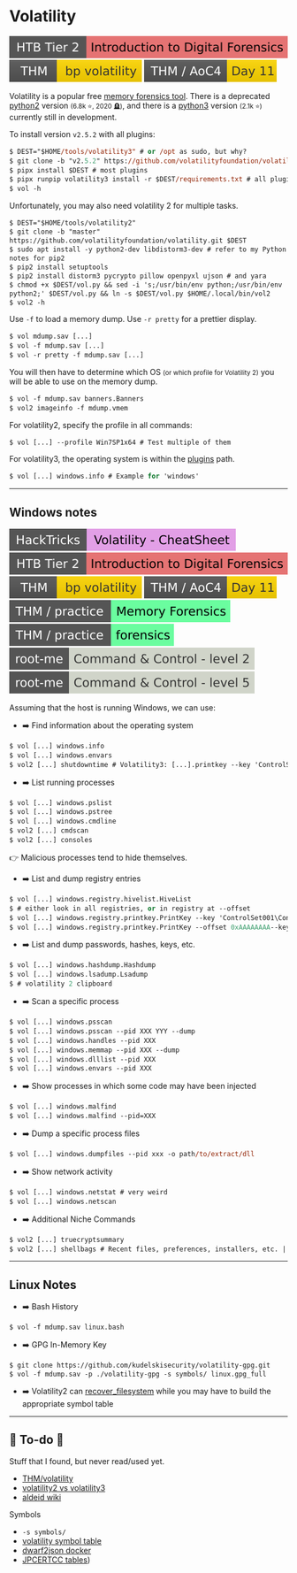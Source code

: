 # Volatility

[![introduction_to_digital_forensics](../../../_badges/htb/introduction_to_digital_forensics.svg)](https://academy.hackthebox.com/course/preview/introduction-to-digital-forensics)
[![bpvolatility](../../../_badges/thm/bpvolatility.svg)](https://tryhackme.com/room/bpvolatility)
[![adventofcyber4](../../../_badges/thm/adventofcyber4/day11.svg)](https://tryhackme.com/room/adventofcyber4)

<div class="row row-cols-lg-2"><div>

Volatility is a popular free [memory forensics tool](/cybersecurity/blue-team/topics/forensics.md). There is a deprecated [python2](https://github.com/volatilityfoundation/volatility) version <small>(6.8k ⭐, 2020 🪦)</small>, and there is a [python3](https://github.com/volatilityfoundation/volatility3) version <small>(2.1k ⭐)</small> currently still in development.

To install version `v2.5.2` with all plugins:

```ps
$ DEST="$HOME/tools/volatility3" # or /opt as sudo, but why?
$ git clone -b "v2.5.2" https://github.com/volatilityfoundation/volatility3.git $DEST
$ pipx install $DEST # most plugins
$ pipx runpip volatility3 install -r $DEST/requirements.txt # all plugins
$ vol -h
```

Unfortunately, you may also need volatility 2 for multiple tasks.

```shell!
$ DEST="$HOME/tools/volatility2"
$ git clone -b "master" https://github.com/volatilityfoundation/volatility.git $DEST
$ sudo apt install -y python2-dev libdistorm3-dev # refer to my Python notes for pip2
$ pip2 install setuptools
$ pip2 install distorm3 pycrypto pillow openpyxl ujson # and yara
$ chmod +x $DEST/vol.py && sed -i 's;/usr/bin/env python;/usr/bin/env python2;' $DEST/vol.py && ln -s $DEST/vol.py $HOME/.local/bin/vol2
$ vol2 -h
```
</div><div>

Use `-f` to load a memory dump. Use `-r pretty` for a prettier display.

```ps
$ vol mdump.sav [...]
$ vol -f mdump.sav [...]
$ vol -r pretty -f mdump.sav [...]
```

You will then have to determine which OS <small>(or which profile for Volatility 2)</small> you will be able to use on the memory dump.

```ps
$ vol -f mdump.sav banners.Banners
$ vol2 imageinfo -f mdump.vmem
```

For volatility2, specify the profile in all commands:

```ps
$ vol [...] --profile Win7SP1x64 # Test multiple of them
```

For volatility3, the operating system is within the [plugins](https://volatility3.readthedocs.io/en/latest/volatility3.plugins.html) path.

```ps
$ vol [...] windows.info # Example for 'windows'
```
</div></div>

<hr class="sep-both">

## Windows notes

[![volatility_cheatsheet](../../../_badges/hacktricks/generic_methodologies_and_resources/basic_forensic_methodology/memory_dump_analysis/volatility_cheatsheet.svg)](https://book.hacktricks.xyz/generic-methodologies-and-resources/basic-forensic-methodology/memory-dump-analysis/volatility-cheatsheet)
[![introduction_to_digital_forensics](../../../_badges/htb/introduction_to_digital_forensics.svg)](https://academy.hackthebox.com/course/preview/introduction-to-digital-forensics)
[![bpvolatility](../../../_badges/thm/bpvolatility.svg)](https://tryhackme.com/room/bpvolatility)
[![adventofcyber4](../../../_badges/thm/adventofcyber4/day11.svg)](https://tryhackme.com/room/adventofcyber4)
[![memoryforensics](../../../_badges/thm-p/memoryforensics.svg)](https://tryhackme.com/r/room/memoryforensics)
[![forensics](../../../_badges/thm-p/forensics.svg)](https://tryhackme.com/r/room/forensics)
[![command_control_level_2](../../../_badges/rootme/forensic/command_control_level_2.svg)](https://www.root-me.org/en/Challenges/Forensic/Command-Control-level-2)
[![command_control_level_5](../../../_badges/rootme/forensic/command_control_level_5.svg)](https://www.root-me.org/en/Challenges/Forensic/Command-Control-level-5)

<div class="row row-cols-lg-2"><div>

Assuming that the host is running Windows, we can use:

* ➡️ Find information about the operating system

```ps
$ vol [...] windows.info
$ vol [...] windows.envars
$ vol2 [...] shutdowntime # Volatility3: [...].printkey --key 'ControlSet001\Control\Windows'
```

* ➡️ List running processes

```ps
$ vol [...] windows.pslist
$ vol [...] windows.pstree
$ vol [...] windows.cmdline
$ vol2 [...] cmdscan
$ vol2 [...] consoles
```

👉 Malicious processes tend to hide themselves.

* ➡️ List and dump registry entries

```ps
$ vol [...] windows.registry.hivelist.HiveList
$ # either look in all registries, or in registry at --offset
$ vol [...] windows.registry.printkey.PrintKey --key 'ControlSet001\Control\ComputerName\ComputerName'
$ vol [...] windows.registry.printkey.PrintKey --offset 0xAAAAAAAA--key 'ControlSet001\Control\ComputerName\ComputerName'
```

* ➡️ List and dump passwords, hashes, keys, etc.

```ps
$ vol [...] windows.hashdump.Hashdump
$ vol [...] windows.lsadump.Lsadump
$ # volatility 2 clipboard
```
</div><div>

* ➡️ Scan a specific process

```ps
$ vol [...] windows.psscan
$ vol [...] windows.psscan --pid XXX YYY --dump
$ vol [...] windows.handles --pid XXX
$ vol [...] windows.memmap --pid XXX --dump
$ vol [...] windows.dlllist --pid XXX
$ vol [...] windows.envars --pid XXX
```

* ➡️ Show processes in which some code may have been injected

```ps
$ vol [...] windows.malfind
$ vol [...] windows.malfind --pid=XXX
```

* ➡️ Dump a specific process files

```ps
$ vol [...] windows.dumpfiles --pid xxx -o path/to/extract/dll
```

* ➡️ Show network activity

```ps
$ vol [...] windows.netstat # very weird
$ vol [...] windows.netscan
```

* ➡️ Additional Niche Commands

```ps
$ vol2 [...] truecryptsummary
$ vol2 [...] shellbags # Recent files, preferences, installers, etc. | Registry NTUSER.DAT
```

</div></div>

<hr class="sep-both">

## Linux Notes

<div class="row row-cols-lg-2"><div>

* ➡️ Bash History

```ps
$ vol -f mdump.sav linux.bash
```

* ➡️ GPG In-Memory Key

```shell!
$ git clone https://github.com/kudelskisecurity/volatility-gpg.git
$ vol -f mdump.sav -p ./volatility-gpg -s symbols/ linux.gpg_full
```

* ➡️ Volatility2 can [recover_filesystem](https://github.com/volatilityfoundation/volatility/blob/master/volatility/plugins/linux/recover_filesystem.py) while you may have to build the appropriate symbol table
</div><div>
</div></div>

<hr class="sep-both">

## 👻 To-do 👻

Stuff that I found, but never read/used yet.

<div class="row row-cols-lg-2"><div>

* [THM/volatility](https://tryhackme.com/room/volatility)
* [volatility2 vs volatility3](https://blog.onfvp.com/post/volatility-cheatsheet/)
* [aldeid wiki](https://www.aldeid.com/wiki/Volatility)
</div><div>

Symbols

* `-s symbols/`
* [volatility symbol table](https://volatility3.readthedocs.io/en/latest/symbol-tables.html)
* [dwarf2json docker](https://4nuit.github.io/posts/cheatsheet/#profils-linux-vol3) 
* [JPCERTCC tables](https://github.com/JPCERTCC/Windows-Symbol-Tables))
</div></div>
